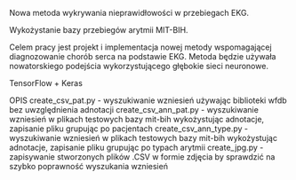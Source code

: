 Nowa metoda wykrywania nieprawidłowości w przebiegach EKG.

Wykożystanie bazy przebiegów arytmii MIT-BIH.

Celem pracy jest projekt i implementacja nowej metody wspomagającej diagnozowanie chorób serca na podstawie EKG. Metoda będzie używała nowatorskiego podejścia wykorzystującego głębokie sieci neuronowe. 

TensorFlow + Keras

OPIS
create_csv_pat.py - wyszukiwanie wzniesień używając biblioteki wfdb bez uwzględnienia adnotacji
create_csv_ann_pat.py - wyszukiwanie wzniesień w plikach testowych bazy mit-bih wykożystując adnotacje, zapisanie pliku grupując po pacjentach
create_csv_ann_type.py - wyszukiwanie wzniesień w plikach testowych bazy mit-bih wykożystując adnotacje, zapisanie pliku grupując po typach arytmii
create_jpg.py - zapisywanie stworzonych plików .CSV w formie zdjęcia by sprawdzić na szybko poprawność wyszukania wzniesień